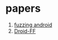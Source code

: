 # papers


1. [fuzzing android](https://www.blackhat.com/docs/eu-15/materials/eu-15-Blanda-Fuzzing-Android-A-Recipe-For-Uncovering-Vulnerabilities-Inside-System-Components-In-Android-wp.pdf)
2. [Droid-FF](https://conference.hitb.org/hitbsecconf2016ams/materials/D1T3%20LABS%20-%20Anto%20Joseph%20-%20Droid-FF.pdf)
